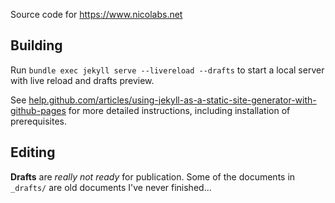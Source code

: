 Source code for https://www.nicolabs.net

## Building

Run `bundle exec jekyll serve --livereload --drafts` to start a local server with live reload and drafts preview.

See [help.github.com/articles/using-jekyll-as-a-static-site-generator-with-github-pages](https://help.github.com/articles/using-jekyll-as-a-static-site-generator-with-github-pages/) for more detailed instructions, including installation of prerequisites.

## Editing

**Drafts** are *really not ready* for publication. Some of the documents in `_drafts/` are old documents I've never finished...
